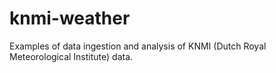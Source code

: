 # knmi-weather
Examples of data ingestion and analysis of KNMI (Dutch Royal Meteorological Institute) data.